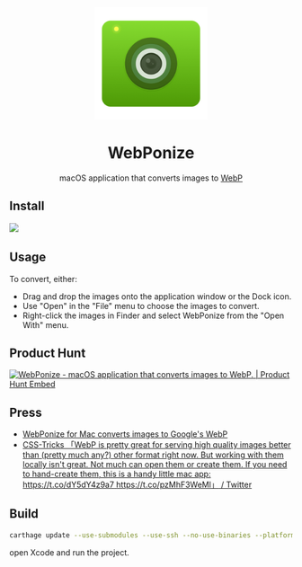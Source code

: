 <div align="center">
  <img src="asset/webponize-512.png" width="200" height="200">
  <h1>WebPonize</h1>
  <p>macOS application that converts images to <a href="https://developers.google.com/speed/webp/">WebP</a></p>
</div>

## Install

[![](https://linkmaker.itunes.apple.com/assets/shared/badges/en-us/macappstore-lrg.svg)](https://apps.apple.com/us/app/id1526039365?mt=12)

## Usage

To convert, either:

- Drag and drop the images onto the application window or the Dock icon.
- Use "Open" in the "File" menu to choose the images to convert.
- Right-click the images in Finder and select WebPonize from the "Open With" menu.

## Product Hunt

[![WebPonize - macOS application that converts images to WebP. | Product Hunt Embed](https://api.producthunt.com/widgets/embed-image/v1/featured.svg?post_id=23523&theme=light)](https://www.producthunt.com/posts/webponize?utm_source=badge-featured&utm_medium=badge&utm_souce=badge-webponize)

## Press

- [WebPonize for Mac converts images to Google's WebP](https://thenextweb.com/apps/2015/06/09/webponize-for-mac-automatically-converts-images-into-googles-webp-format/)
- [CSS-Tricks 「WebP is pretty great for serving high quality images better than (pretty much any?) other format right now. But working with them locally isn't great. Not much can open them or create them. If you need to hand-create them, this is a handy little mac app: https://t.co/dY5dY4z9a7 https://t.co/pzMhF3WeMl」 / Twitter](https://twitter.com/css/status/1185333996831543299)

## Build

```sh
carthage update --use-submodules --use-ssh --no-use-binaries --platform Mac
```

open Xcode and run the project.
